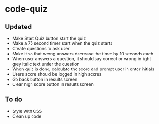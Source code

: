 # code-quiz

## Updated
- Make Start Quiz button start the quiz
- Make a 75 second timer start when the quiz starts
- Create questions to ask user
- Make it so that wrong answers decrease the timer by 10 seconds each
- When user answers a question, it should say correct or wrong in light grey italic text under the question
- When quiz is done, calculate the score and prompt user in enter initials
- Users score should be logged in high scores
- Go back button in results screen
- Clear high score button in results screen

## To do
- Style with CSS
- Clean up code
